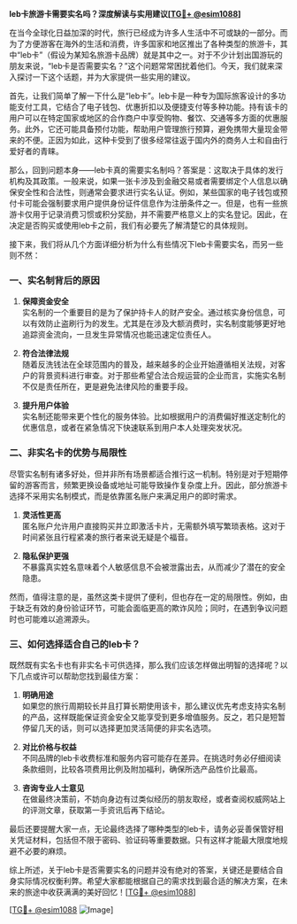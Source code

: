**leb卡旅游卡需要实名吗？深度解读与实用建议[[TG💪+ @esim1088](https://t.me/s/esim1088)]**

在当今全球化日益加深的时代，旅行已经成为许多人生活中不可或缺的一部分。而为了方便游客在海外的生活和消费，许多国家和地区推出了各种类型的旅游卡，其中“leb卡”（假设为某知名旅游卡品牌）就是其中之一。对于不少计划出国游玩的朋友来说，“leb卡是否需要实名？”这个问题常常困扰着他们。今天，我们就来深入探讨一下这个话题，并为大家提供一些实用的建议。

首先，让我们简单了解一下什么是“leb卡”。leb卡是一种专为国际旅客设计的多功能支付工具，它结合了电子钱包、优惠折扣以及便捷支付等多种功能。持有该卡的用户可以在特定国家或地区的合作商户中享受购物、餐饮、交通等多方面的优惠服务。此外，它还可能具备预付功能，帮助用户管理旅行预算，避免携带大量现金带来的不便。正因为如此，这种卡受到了很多经常往返于国内外的商务人士和自由行爱好者的青睐。

那么，回到问题本身——leb卡真的需要实名制吗？答案是：这取决于具体的发行机构及其政策。一般来说，如果一张卡涉及到金融交易或者需要绑定个人信息以确保安全性和合法性，则通常会要求进行实名认证。例如，某些国家的电子钱包或预付卡可能会强制要求用户提供身份证件信息作为注册条件之一。但是，也有一些旅游卡仅用于记录消费习惯或积分奖励，并不需要严格意义上的实名登记。因此，在决定是否购买或使用leb卡之前，我们有必要先了解清楚它的具体规则。

接下来，我们将从几个方面详细分析为什么有些情况下leb卡需要实名，而另一些则不然：

### 一、实名制背后的原因

1. **保障资金安全**  
   实名制的一个重要目的是为了保护持卡人的财产安全。通过核实身份信息，可以有效防止盗刷行为的发生。尤其是在涉及大额消费时，实名制度能够更好地追踪资金流向，一旦发生异常情况也能迅速定位责任人。

2. **符合法律法规**  
   随着反洗钱法在全球范围内的普及，越来越多的企业开始遵循相关法规，对客户的背景资料进行审查。对于那些希望合法合规运营的企业而言，实施实名制不仅是责任所在，更是避免法律风险的重要手段。

3. **提升用户体验**  
   实名制还能带来更个性化的服务体验。比如根据用户的消费偏好推送定制化的优惠信息，或者在紧急情况下快速联系到用户本人处理突发状况。

### 二、非实名卡的优势与局限性

尽管实名制有诸多好处，但并非所有场景都适合推行这一机制。特别是对于短期停留的游客而言，频繁更换设备或地址可能导致操作复杂度上升。因此，部分旅游卡选择不采用实名制模式，而是依靠匿名账户来满足用户的即时需求。

1. **灵活性更高**  
   匿名账户允许用户直接购买并立即激活卡片，无需额外填写繁琐表格。这对于时间紧张且行程紧凑的旅行者来说无疑是个福音。

2. **隐私保护更强**  
   不暴露真实姓名意味着个人敏感信息不会被泄露出去，从而减少了潜在的安全隐患。

然而，值得注意的是，虽然这类卡提供了便利，但也存在一定的局限性。例如，由于缺乏有效的身份验证环节，可能会面临更高的欺诈风险；同时，在遇到争议问题时也可能难以追溯源头。

### 三、如何选择适合自己的leb卡？

既然既有实名卡也有非实名卡可供选择，那么我们应该怎样做出明智的选择呢？以下几点或许可以帮助您找到最佳方案：

1. **明确用途**  
   如果您的旅行周期较长并且打算长期使用该卡，那么建议优先考虑支持实名制的产品，这样既能保证资金安全又能享受到更多增值服务。反之，若只是短暂停留几天的话，则可以选择更加灵活简便的非实名选项。

2. **对比价格与权益**  
   不同品牌的leb卡收费标准和服务内容可能存在差异。在挑选时务必仔细阅读条款细则，比较各项费用比例及附加福利，确保所选产品性价比最高。

3. **咨询专业人士意见**  
   在做最终决策前，不妨向身边有过类似经历的朋友取经，或者查阅权威网站上的评测文章，获取第一手资讯后再下结论。

最后还要提醒大家一点，无论最终选择了哪种类型的leb卡，请务必妥善保管好相关凭证材料，包括但不限于密码、验证码等重要数据。只有这样才能最大限度地规避不必要的麻烦。

综上所述，关于leb卡是否需要实名的问题并没有绝对的答案，关键还是要结合自身实际情况权衡利弊。希望大家都能根据自己的需求找到最合适的解决方案，在未来的旅途中收获满满的美好回忆！[[TG💪+ @esim1088](https://t.me/s/esim1088)]

[[TG💪+ @esim1088](https://t.me/s/esim1088) ![Image](https://i.postimg.cc/4NQfJmqS/Snipaste-2025-05-13-00-14-12.png)]